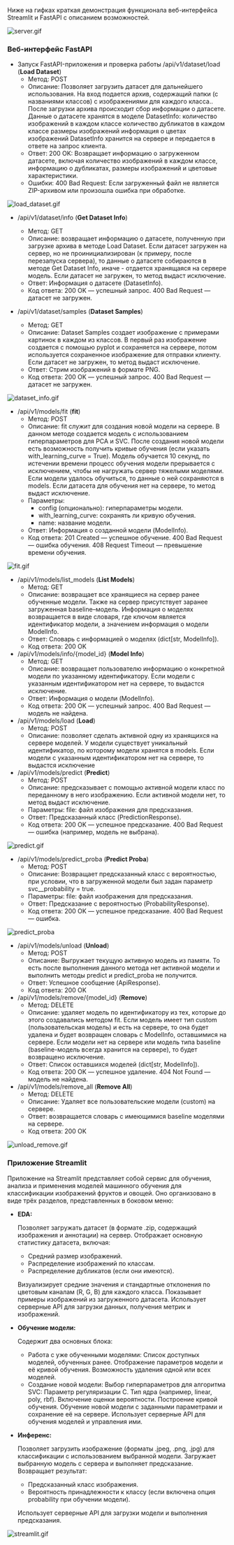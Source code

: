Ниже на гифках краткая демонстрация функционала веб-интерфейса Streamlit и FastAPI с описанием возможностей.

![server.gif](Media/server.gif)


### Веб-интерфейс FastAPI
- Запуск FastAPI-приложения и проверка работы  /api/v1/dataset/load (**Load Dataset**)
  - Метод: POST
  - Описание: Позволяет загрузить датасет для дальнейшего использования. На вход подается архив, содержащий папки (с названиями классов) с изображениями для каждого класса.. После загрузки архива происходит сбор информации о датасете. Данные о датасете хранятся в моделе DatasetInfo:
количество изображений в каждом классе
количество дубликатов в каждом классе
размеры изображений
информация о цветах изображений
DatasetInfo хранится на сервере и передается в ответе на запрос клиента.
  - Ответ:
200 OK: Возвращает информацию о загруженном датасете, включая количество изображений в каждом классе, информацию о дубликатах, размеры изображений и цветовые характеристики.
  - Ошибки:
400 Bad Request: Если загруженный файл не является ZIP-архивом или произошла ошибка при обработке.

![load_dataset.gif](Media/load_dataset.gif)

- /api/v1/dataset/info (**Get Dataset Info**)
    - Метод: GET
    - Описание: возвращает информацию о датасете, полученную при загрузке архива в методе Load Dataset. Если датасет загружен на сервер, но не проинициализирован (к примеру, после перезапуска сервера), то данные о датасете собираются в методе  Get Dataset Info, иначе - отдается хранящаяся на сервере модель. Если датасет не загружен, то метод выдаст исключение.
    - Ответ: Информация о датасете (DatasetInfo).
    - Код ответа:
200 OK — успешный запрос.
400 Bad Request — датасет не загружен.

- /api/v1/dataset/samples (**Dataset Samples**)
  - Метод: GET
  - Описание: Dataset Samples создает изображение с примерами картинок в каждом из классов. В первый раз изображение создается с помощью pyplot и сохраняется на сервере, потом используется сохраненное изображение для отправки клиенту. Если датасет не загружен, то метод выдаст исключение.
  - Ответ: Стрим изображений в формате PNG.
  - Код ответа:
  200 OK — успешный запрос.
  400 Bad Request — датасет не загружен.

![dataset_info.gif](Media/dataset_info.gif)

- /api/v1/models/fit (**fit**)
    - Метод: POST
    - Описание: fit служит для создания новой модели на сервере. В данном методе создается модель с использованием гиперпараметров для PCA и SVC. После создания новой модели есть возможность получить кривые обучения (если указать with_learning_curve = True). Модель обучается 10 секунд, по истечении времени процесс обучения модели прерывается с исключением, чтобы не нагружать сервер тяжелыми моделями. Если модели удалось обучиться, то данные о ней сохраняются в models. Если датасета для обучения нет на сервере, то метод выдаст исключение.
    - Параметры:
      - config (опционально): гиперпараметры модели.
      - with_learning_curve: сохранять ли кривую обучения.
      - name: название модели.
    - Ответ: Информация о созданной модели (ModelInfo).
    - Код ответа:
201 Created — успешное обучение.
400 Bad Request — ошибка обучения.
408 Request Timeout — превышение времени обучения.

![fit.gif](Media/fit.gif)

- /api/v1/models/list_models (**List Models**)
    - Метод: GET
    - Описание: возвращает все хранящиеся на сервер ранее обученные модели. Также на сервер присутствует заранее загруженная baseline–модель. Информация о моделях возвращается в виде словаря, где ключом является идентификатор модели, а значением информация о модели ModelInfo.
    - Ответ: Словарь с информацией о моделях (dict[str, ModelInfo]).
    - Код ответа: 200 OK
- /api/v1/models/info/{model_id} (**Model Info**)
    - Метод: GET
    - Описание: возвращает пользователю информацию о конкретной модели по указанному идентификатору. Если модели с указанным идентификатором нет на сервере, то выдастся исключение.
    - Ответ: Информация о модели (ModelInfo).
    - Код ответа:
200 OK — успешный запрос.
400 Bad Request — модель не найдена.
- /api/v1/models/load (**Load**)
  - Метод: POST
  - Описание: позволяет сделать активной одну из хранящихся на сервере моделей. У модели существует уникальный идентификатор, по которому модели хранятся в models. Если модели с указанным идентификатором нет на сервере, то выдастся исключение
- /api/v1/models/predict (**Predict**)
  - Метод: POST
  - Описание: предсказывает с помощью активной модели класс по переданному в него изображению. Если активной модели нет, то метод выдаст исключение.
  - Параметры: file: файл изображения для предсказания.
  - Ответ: Предсказанный класс (PredictionResponse).
  - Код ответа:
  200 OK — успешное предсказание.
  400 Bad Request — ошибка (например, модель не выбрана).

![predict.gif](Media/predict.gif)

- /api/v1/models/predict_proba (**Predict Proba**)
    - Метод: POST
    - Описание: Возвращает предсказанный класс с вероятностью, при условии, что в загруженной модели был задан параметр svc__probability = true.
    - Параметры: file: файл изображения для предсказания.
    - Ответ: Предсказание с вероятностью (ProbabilityResponse).
    - Код ответа:
200 OK — успешное предсказание.
400 Bad Request — ошибка.

 ![predict_proba](Media/predict_proba.gif)

- /api/v1/models/unload (**Unload**)
  - Метод: POST
  - Описание: Выгружает текущую активную модель из памяти. То есть после выполнения данного метода нет активной модели и выполнить методы predict и predict_proba не получится.
  - Ответ: Успешное сообщение (ApiResponse).
  - Код ответа: 200 OK
- /api/v1/models/remove/{model_id} (**Remove**)
  - Метод: DELETE
  - Описание: удаляет модель по идентификатору из тех, которые до этого создавались методом fit. Если модель имеет тип custom (пользовательская модель) и есть на сервере, то она будет удалена и будет возвращен словарь с ModelInfo, оставшимися на сервере. Если модели нет на сервере или модель типа baseline (baseline-модель всегда хранится на сервере), то будет возвращено исключение.
  - Ответ: Список оставшихся моделей (dict[str, ModelInfo]).
  - Код ответа:
  200 OK — успешное удаление.
  404 Not Found — модель не найдена.
- /api/v1/models/remove_all (**Remove All**)
  - Метод: DELETE
  - Описание: Удаляет все пользовательские модели (custom) на сервере.
  - Ответ: возвращается словарь с имеющимися baseline моделями на сервере.
  - Код ответа: 200 OK

![unload_remove.gif](Media/unload_remove.gif)


### Приложение Streamlit

Приложение на Streamlit представляет собой сервис для обучения, анализа и применения моделей машинного обучения для
классификации изображений фруктов и овощей. Оно организовано в виде трёх разделов, представленных в боковом меню:

- **EDA:**

    Позволяет загружать датасет (в формате .zip, содержащий изображения и аннотации) на сервер.
    Отображает основную статистику датасета, включая:
    - Средний размер изображений.
    - Распределение изображений по классам.
    - Распределение дубликатов (если они имеются).

    Визуализирует средние значения и стандартные отклонения по цветовым каналам (R, G, B) для каждого класса.
    Показывает примеры изображений из загруженного датасета.
    Использует серверные API для загрузки данных, получения метрик и изображений.
- **Обучение модели:**

    Содержит два основных блока:
    - Работа с уже обученными моделями:
Список доступных моделей, обученных ранее.
Отображение параметров модели и её кривой обучения.
Возможность удаления одной или всех моделей.
    - Создание новой модели:
Выбор гиперпараметров для алгоритма SVC:
Параметр регуляризации C.
Тип ядра (например, linear, poly, rbf).
Включение оценки вероятности.
Построение кривой обучения.
Обучение новой модели с заданными параметрами и сохранение её на сервере.
Использует серверные API для обучения моделей и управления ими.
- **Инференс:**

    Позволяет загрузить изображение (форматы .jpeg, .png, .jpg) для классификации с использованием выбранной модели.
Загружает выбранную модель с сервера и выполняет предсказание.
Возвращает результат:
    - Предсказанный класс изображения.
    - Вероятность принадлежности к классу (если включена опция probability при обучении модели).

    Использует серверные API для загрузки модели и выполнения предсказания.

![streamlit.gif](Media/streamlit.gif)
